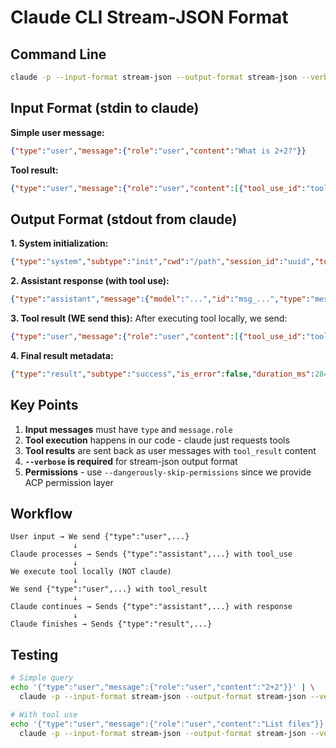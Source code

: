 # Claude CLI Stream-JSON Format

## Command Line
```bash
claude -p --input-format stream-json --output-format stream-json --verbose --dangerously-skip-permissions
```

## Input Format (stdin to claude)

**Simple user message:**
```json
{"type":"user","message":{"role":"user","content":"What is 2+2?"}}
```

**Tool result:**
```json
{"type":"user","message":{"role":"user","content":[{"tool_use_id":"toolu_123","type":"tool_result","content":[{"type":"text","text":"file contents here"}]}]}}
```

## Output Format (stdout from claude)

**1. System initialization:**
```json
{"type":"system","subtype":"init","cwd":"/path","session_id":"uuid","tools":[...],"model":"...","permissionMode":"default",...}
```

**2. Assistant response (with tool use):**
```json
{"type":"assistant","message":{"model":"...","id":"msg_...","type":"message","role":"assistant","content":[{"type":"tool_use","id":"toolu_123","name":"read_file","input":{"path":"foo.rs"}}],"stop_reason":null,...},"session_id":"uuid"}
```

**3. Tool result (WE send this):**
After executing tool locally, we send:
```json
{"type":"user","message":{"role":"user","content":[{"tool_use_id":"toolu_123","type":"tool_result","content":[{"type":"text","text":"execution result"}]}]}}
```

**4. Final result metadata:**
```json
{"type":"result","subtype":"success","is_error":false,"duration_ms":2845,"num_turns":1,"result":"...","session_id":"uuid","total_cost_usd":0.114,...}
```

## Key Points

1. **Input messages** must have `type` and `message.role`
2. **Tool execution** happens in our code - claude just requests tools
3. **Tool results** are sent back as user messages with `tool_result` content
4. **`--verbose` is required** for stream-json output format
5. **Permissions** - use `--dangerously-skip-permissions` since we provide ACP permission layer

## Workflow

```
User input → We send {"type":"user",...}
              ↓
Claude processes → Sends {"type":"assistant",...} with tool_use
              ↓
We execute tool locally (NOT claude)
              ↓
We send {"type":"user",...} with tool_result
              ↓
Claude continues → Sends {"type":"assistant",...} with response
              ↓
Claude finishes → Sends {"type":"result",...}
```

## Testing

```bash
# Simple query
echo '{"type":"user","message":{"role":"user","content":"2+2"}}' | \
  claude -p --input-format stream-json --output-format stream-json --verbose

# With tool use
echo '{"type":"user","message":{"role":"user","content":"List files"}}' | \
  claude -p --input-format stream-json --output-format stream-json --verbose --dangerously-skip-permissions
```
